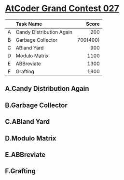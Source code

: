 # [AtCoder Grand Contest 027](https://beta.atcoder.jp/contests/agc027/tasks)

|   | Task Name | Score |
|:---:|:---|---:|
| A | Candy Distribution Again | 200 |
| B | Garbage Collector | 700(400) |
| C | ABland Yard | 900 |
| D | Modulo Matrix | 1100 |
| E | ABBreviate | 1300 |
| F | Grafting | 1900 |

## A.Candy Distribution Again

## B.Garbage Collector

## C.ABland Yard

## D.Modulo Matrix

## E.ABBreviate

## F.Grafting